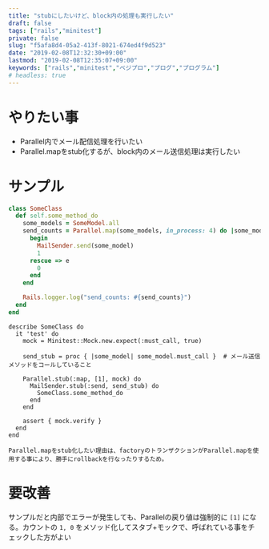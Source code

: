 ```yaml
---
title: "stubにしたいけど、block内の処理も実行したい"
draft: false
tags: ["rails","minitest"]
private: false
slug: "f5afa8d4-05a2-413f-8021-674ed4f9d523"
date: "2019-02-08T12:32:30+09:00"
lastmod: "2019-02-08T12:35:07+09:00"
keywords: ["rails","minitest","ベジプロ","プログ","プログラム"]
# headless: true
---
```


# やりたい事
* Parallel内でメール配信処理を行いたい
* Parallel.mapをstub化するが、block内のメール送信処理は実行したい

# サンプル

```rb:SomeClass.rb
class SomeClass
  def self.some_method_do
    some_models = SomeModel.all
    send_counts = Parallel.map(some_models, in_process: 4) do |some_model|
      begin
        MailSender.send(some_model)
        1
      rescue => e
        0
      end
    end

    Rails.logger.log("send_counts: #{send_counts}")
  end
end
```
```rb:test
describe SomeClass do
  it 'test' do
    mock = Minitest::Mock.new.expect(:must_call, true)

    send_stub = proc { |some_model| some_model.must_call }  # メール送信メソッドをコールしていること

    Parallel.stub(:map, [1], mock) do
      MailSender.stub(:send, send_stub) do
        SomeClass.some_method_do
      end
    end

    assert { mock.verify }
  end
end
```
```!
Parallel.mapをstub化したい理由は、factoryのトランザクションがParallel.mapを使用する事により、勝手にrollbackを行なったりするため。
```

# 要改善
サンプルだと内部でエラーが発生しても、Parallelの戻り値は強制的に `[1]` になる。カウントの `1, 0` をメソッド化してスタブ+モックで、呼ばれている事をチェックした方がよい
